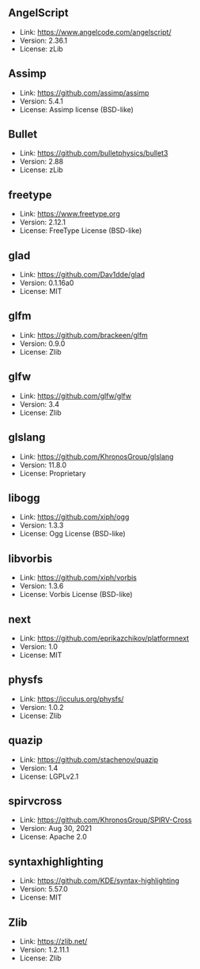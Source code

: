 ## AngelScript

- Link: https://www.angelcode.com/angelscript/
- Version: 2.36.1
- License: zLib

## Assimp
- Link: https://github.com/assimp/assimp
- Version: 5.4.1
- License: Assimp license (BSD-like)

## Bullet

- Link: https://github.com/bulletphysics/bullet3
- Version: 2.88
- License: zLib

## freetype

- Link: https://www.freetype.org
- Version: 2.12.1
- License: FreeType License (BSD-like)

## glad

- Link: https://github.com/Dav1dde/glad
- Version: 0.1.16a0
- License: MIT

## glfm

- Link: https://github.com/brackeen/glfm
- Version: 0.9.0
- License: Zlib

## glfw

- Link: https://github.com/glfw/glfw
- Version: 3.4
- License: Zlib

## glslang

- Link: https://github.com/KhronosGroup/glslang
- Version: 11.8.0
- License: Proprietary

## libogg
- Link: https://github.com/xiph/ogg
- Version: 1.3.3
- License: Ogg License (BSD-like)

## libvorbis
- Link: https://github.com/xiph/vorbis
- Version: 1.3.6
- License: Vorbis License (BSD-like)

## next

- Link: https://github.com/eprikazchikov/platformnext
- Version: 1.0
- License: MIT

## physfs

- Link: https://icculus.org/physfs/
- Version: 1.0.2
- License: Zlib

## quazip

- Link: https://github.com/stachenov/quazip
- Version: 1.4
- License: LGPLv2.1

## spirvcross

- Link: https://github.com/KhronosGroup/SPIRV-Cross
- Version: Aug 30, 2021
- License: Apache 2.0

## syntaxhighlighting

- Link: https://github.com/KDE/syntax-highlighting
- Version: 5.57.0
- License: MIT

## Zlib

- Link: https://zlib.net/
- Version: 1.2.11.1
- License: Zlib
